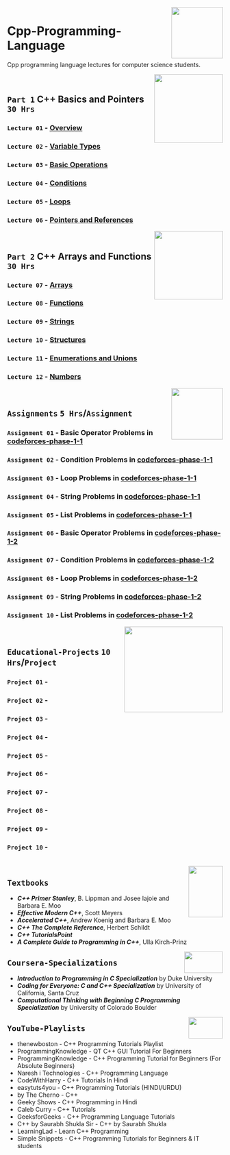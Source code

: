 <img align="right" width="120" height="120" src="https://github.com/cs-MohamedAyman/Computer-Science-Textbooks/blob/master/logos/cpp.jpg">

# Cpp-Programming-Language
Cpp programming language lectures for computer science students.

<img align="right" width="160" height="160" src="https://github.com/cs-MohamedAyman/Computer-Science-Textbooks/blob/master/logos/practice1.jpg">
<br>

## `Part 1` C++ Basics and Pointers `30 Hrs`

### `Lecture 01` - [Overview](https://github.com/cs-MohamedAyman/Cpp-Programming-Language/tree/master/Lecture-01-Overview)
### `Lecture 02` - [Variable Types](https://github.com/cs-MohamedAyman/Cpp-Programming-Language/tree/master/Lecture-02-Variable-Types)
### `Lecture 03` - [Basic Operations](https://github.com/cs-MohamedAyman/Cpp-Programming-Language/tree/master/Lecture-03-Basic-Operations)
### `Lecture 04` - [Conditions](https://github.com/cs-MohamedAyman/Cpp-Programming-Language/tree/master/Lecture-04-Conditions)
### `Lecture 05` - [Loops](https://github.com/cs-MohamedAyman/Cpp-Programming-Language/tree/master/Lecture-05-Loops)
### `Lecture 06` - [Pointers and References](https://github.com/cs-MohamedAyman/Cpp-Programming-Language/tree/master/Lecture-07-Pointers-and-References)

<img align="right" width="160" height="160" src="https://github.com/cs-MohamedAyman/Computer-Science-Textbooks/blob/master/logos/practice1.jpg">
<br>

## `Part 2` C++ Arrays and Functions `30 Hrs`

### `Lecture 07` - [Arrays](https://github.com/cs-MohamedAyman/Cpp-Programming-Language/tree/master/Lecture-06-Arrays)
### `Lecture 08` - [Functions](https://github.com/cs-MohamedAyman/Cpp-Programming-Language/tree/master/Lecture-08-Functions)
### `Lecture 09` - [Strings](https://github.com/cs-MohamedAyman/Cpp-Programming-Language/tree/master/Lecture-09-Strings)
### `Lecture 10` - [Structures](https://github.com/cs-MohamedAyman/Cpp-Programming-Language/tree/master/Lecture-10-Structures)
### `Lecture 11` - [Enumerations and Unions](https://github.com/cs-MohamedAyman/Cpp-Programming-Language/tree/master/Lecture-11-Enumerations-and-Unions)
### `Lecture 12` - [Numbers](https://github.com/cs-MohamedAyman/Cpp-Programming-Language/tree/master/Lecture-12-Numbers)

<img align="right" width="120" height="120" src="https://github.com/cs-MohamedAyman/Computer-Science-Textbooks/blob/master/logos/practice2.jpg">
<br>

## `Assignments` `5 Hrs`/`Assignment`

### `Assignment 01` - Basic Operator Problems in [codeforces-phase-1-1](https://github.com/cs-MohamedAyman/Problem-Solving-Training/tree/master/level-1/codeforces-phase-1-1)
### `Assignment 02` - Condition Problems in [codeforces-phase-1-1](https://github.com/cs-MohamedAyman/Problem-Solving-Training/tree/master/level-1/codeforces-phase-1-1)
### `Assignment 03` - Loop Problems in [codeforces-phase-1-1](https://github.com/cs-MohamedAyman/Problem-Solving-Training/tree/master/level-1/codeforces-phase-1-1)
### `Assignment 04` - String Problems in [codeforces-phase-1-1](https://github.com/cs-MohamedAyman/Problem-Solving-Training/tree/master/level-1/codeforces-phase-1-1)
### `Assignment 05` - List Problems in [codeforces-phase-1-1](https://github.com/cs-MohamedAyman/Problem-Solving-Training/tree/master/level-1/codeforces-phase-1-1)
### `Assignment 06` - Basic Operator Problems in [codeforces-phase-1-2](https://github.com/cs-MohamedAyman/Problem-Solving-Training/tree/master/level-1/codeforces-phase-1-2)
### `Assignment 07` - Condition Problems in [codeforces-phase-1-2](https://github.com/cs-MohamedAyman/Problem-Solving-Training/tree/master/level-1/codeforces-phase-1-2)
### `Assignment 08` - Loop Problems in [codeforces-phase-1-2](https://github.com/cs-MohamedAyman/Problem-Solving-Training/tree/master/level-1/codeforces-phase-1-2)
### `Assignment 09` - String Problems in [codeforces-phase-1-2](https://github.com/cs-MohamedAyman/Problem-Solving-Training/tree/master/level-1/codeforces-phase-1-2)
### `Assignment 10` - List Problems in [codeforces-phase-1-2](https://github.com/cs-MohamedAyman/Problem-Solving-Training/tree/master/level-1/codeforces-phase-1-2)

<img align="right" width="230" height="200" src="https://github.com/cs-MohamedAyman/Computer-Science-Textbooks/blob/master/logos/educational-projects.jpg">
<br>

## `Educational-Projects` `10 Hrs`/`Project`

### `Project 01` -
### `Project 02` -
### `Project 03` -
### `Project 04` -
### `Project 05` -
### `Project 06` -
### `Project 07` -
### `Project 08` -
### `Project 09` -
### `Project 10` -

<br>
<img align="right" width="80" height="120" src="https://github.com/cs-MohamedAyman/Computer-Science-Textbooks/blob/master/logos/textbooks.jpg">

## `Textbooks`

* ***C++ Primer Stanley***, B. Lippman and Josee lajoie and Barbara E. Moo
* ***Effective Modern C++***, Scott Meyers
* ***Accelerated C++***, Andrew Koenig and Barbara E. Moo
* ***C++ The Complete Reference***, Herbert Schildt
* ***C++ TutorialsPoint***
* ***A Complete Guide to Programming in C++***, Ulla Kirch-Prinz

<img align="right" width="90" height="50" src="https://github.com/cs-MohamedAyman/Coursera-Specializations/blob/master/organizations-logos/coursera.jpg">

## `Coursera-Specializations`

* ***Introduction to Programming in C Specialization*** by Duke University
* ***Coding for Everyone: C and C++ Specialization*** by University of California, Santa Cruz
* ***Computational Thinking with Beginning C Programming Specialization*** by University of Colorado Boulder

<img align="right" width="80" height="50" src="https://github.com/cs-MohamedAyman/YouTube-Playlists/blob/master/organizations-logos/youtube.jpg">

## `YouTube-Playlists`

* thenewboston - C++ Programming Tutorials Playlist
* ProgrammingKnowledge - QT C++ GUI Tutorial For Beginners
* ProgrammingKnowledge - C++ Programming Tutorial for Beginners (For Absolute Beginners)
* Naresh i Technologies - C++ Programming Language
* CodeWithHarry - C++ Tutorials In Hindi
* easytuts4you - C++ Programming Tutorials (HINDI/URDU)
* by The Cherno - C++
* Geeky Shows - C++ Programming in Hindi
* Caleb Curry - C++ Tutorials
* GeeksforGeeks - C++ Programming Language Tutorials
* C++ by Saurabh Shukla Sir - C++ by Saurabh Shukla
* LearningLad - Learn C++ Programming
* Simple Snippets - C++ Programming Tutorials for Beginners & IT students
